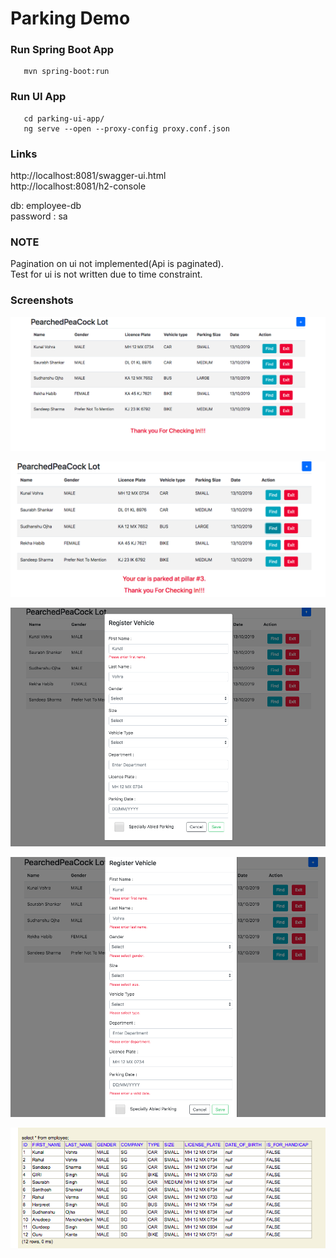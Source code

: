 # Parking Demo

### Run Spring Boot App
```
   mvn spring-boot:run
```

### Run UI App
```
   cd parking-ui-app/
   ng serve --open --proxy-config proxy.conf.json
```
### Links

http://localhost:8081/swagger-ui.html<br>
http://localhost:8081/h2-console<br>

db: employee-db<br>
password : sa

###  NOTE
Pagination on ui not implemented(Api is paginated).<br> 
Test for ui is not written due to time constraint.


### Screenshots 

![alt text](./images/Screen-Shot-2019-10-13-at-9.37.15-PM.png)

![alt text](./images/Screen-Shot-2019-10-13-at-9.37.32-PM.png)

![alt text](./images/Screen-Shot-2019-10-13-at-9.37.53-PM.png)

![alt text](./images/Screen-Shot-2019-10-13-at-9.38.24-PM.png)

![alt text](./images/Screen-Shot-2019-10-13-at-10.39.30-PM.png)
